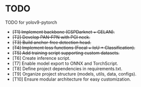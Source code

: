 # TODO

TODO for yolov9-pytorch

- ~~[T1] Implement backbone (CSPDarknet + GELAN).~~
- ~~[T2] Develop PAN-FPN with PGI neck.~~
- ~~[T3] Build anchor-free detection head.~~
- ~~[T4] Implement loss functions (Focal + IoU + Classification).~~
- ~~[T5] Add training script supporting custom datasets.~~
- [T6] Create inference script.
- [T7] Enable model export to ONNX and TorchScript.
- [T8] Define project dependencies in requirements.txt.
- [T9] Organize project structure (models, utils, data, configs).
- [T10] Ensure modular architecture for easy customization.

